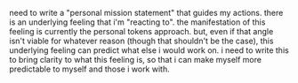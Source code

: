 need to write a "personal mission statement" that guides my actions. there is an underlying feeling that i'm "reacting to". the manifestation of this feeling is currently the personal tokens approach. but, even if that angle isn't viable for whatever reason (though that shouldn't be the case), this underlying feeling can predict what else i would work on. i need to write this to bring clarity to what this feeling is, so that i can make myself more predictable to myself and those i work with.